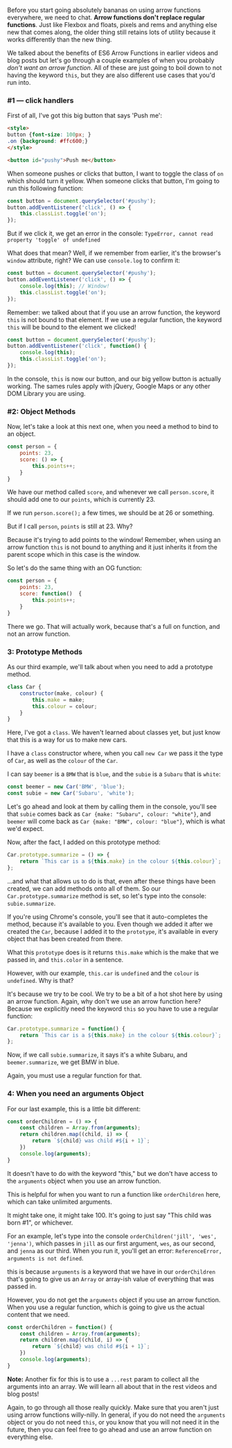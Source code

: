 Before you start going absolutely bananas on using arrow functions everywhere, we need to chat. **Arrow functions don't replace regular functions**. Just like Flexbox and floats, pixels and rems and anything else new that comes along, the older thing still retains lots of utility because it works differently than the new thing. 

We talked about the benefits of ES6 Arrow Functions in earlier videos and blog posts but let's go through a couple examples of when you probably _don't want an arrow function_. All of these are just going to boil down to not having the keyword `this`, but they are also different use cases that you'd run into. 

### #1 — click handlers

First of all, I've got this big button that says 'Push me':

```html
<style>
button {font-size: 100px; }
.on {background: #ffc600;}
</style>

<button id="pushy">Push me</button>
```

When someone pushes or clicks that button, I want to toggle the class of `on` which should turn it yellow. When someone clicks that button, I'm going to run this following function:

```js
const button = document.querySelector('#pushy');
button.addEventListener('click', () => {
    this.classList.toggle('on');
});
```

But if we click it, we get an error in the console: `TypeError, cannot read property 'toggle' of undefined`

What does that mean? Well, if we remember from earlier, it's the browser's `window` attribute, right? We can use `console.log` to confirm it:

```js
const button = document.querySelector('#pushy');
button.addEventListener('click', () => {
    console.log(this); // Window!
    this.classList.toggle('on');
});
```

Remember: we talked about that if you use an arrow function, the keyword `this` is not bound to that element. If we use a regular function, the keyword `this` will be bound to the element we clicked!

```js
const button = document.querySelector('#pushy');
button.addEventListener('click', function() {
    console.log(this);
    this.classList.toggle('on');
});
```

In the console, `this` is now our button, and our big yellow button is actually working. The sames rules apply with jQuery, Google Maps or any other DOM Library you are using.

### #2: Object Methods

Now, let's take a look at this next one, when you need a method to bind to an object. 

```js
const person = {
    points: 23,
    score: () => {
        this.points++;
    }
}
```

We have our method called `score`, and whenever we call `person.score`, it should add one to our `points`, which is currently 23.

If we run `person.score();` a few times, we should be at 26 or something. 

But if I call `person`, `points` is still at 23. Why?

Because it's trying to add points to the window! Remember, when using an arrow function `this` is not bound to anything and it just inherits it from the parent scope which in this case is the window.

So let's do the same thing with an OG function:

```js
const person = {
    points: 23,
    score: function()  {
        this.points++;
    }
}
```

There we go. That will actually work, because that's a full on function, and not an arrow function.

### 3: Prototype Methods

As our third example, we'll talk about when you need to add a prototype method. 

```js
class Car {
    constructor(make, colour) {
        this.make = make;
        this.colour = colour;
    }
}
```

Here, I've got a `class`. We haven't learned about classes yet, but just know that this is a way for us to make new cars.

I have a `class` constructor where, when you call `new Car` we pass it the type of `Car`, as well as the `colour` of the `Car`. 

I can say `beemer` is a `BMW` that is `blue`, and the `subie` is a `Subaru` that is `white`:

```js
const beemer = new Car('BMW', 'blue');
const subie = new Car('Subaru', 'white');
```

Let's go ahead and look at them by calling them in the console, you'll see that `subie` comes back as `Car {make: "Subaru", colour: "white"}`, and `beemer` will come back as `Car {make: "BMW", colour: "blue"}`, which is what we'd expect.



Now, after the fact, I added on this prototype method:

```js
Car.prototype.summarize = () => {
    return `This car is a ${this.make} in the colour ${this.colour}`;  
};
```

...and what that allows us to do is that, even after these things have been created, we can add methods onto all of them. So our `Car.prototype.summarize` method is set, so let's type into the console: `subie.summarize`.

If you're using Chrome's console, you'll see that it auto-completes the method, because it's available to you. Even though we added it after we created the `Car`, because I added it to the `prototype`, it's available in every object that has been created from there.

What this `prototype` does is it returns `this.make` which is the make that we passed in, and `this.color` in a sentence.

However, with our example, `this.car` is `undefined` and the `colour` is `undefined`. Why is that? 

It's because we try to be cool. We try to be a bit of a hot shot here by using an arrow function. Again, why don't we use an arrow function here? Because we explicitly need the keyword `this` so you have to use a regular function:

```js
Car.prototype.summarize = function() {
    return `This car is a ${this.make} in the colour ${this.colour}`;  
};
```

Now, if we call `subie.summarize`, it says it's a white Subaru, and `beemer.summarize`, we get BMW in blue. 

Again, you must use a regular function for that. 

### 4: When you need an arguments Object

For our last example, this is a little bit different:

```js
const orderChildren = () => {
    const children = Array.from(arguments);
    return children.map((child, i) => {
        return `${child} was child #${i + 1}`;
    })
    console.log(arguments);
}
```

It doesn't have to do with the keyword "this," but we don't have access to the `arguments` object when you use an arrow function.

This is helpful for when you want to run a function like `orderChildren` here, which can take unlimited arguments.

It might take one, it might take 100. It's going to just say "This child was born #1", or whichever.

For an example, let's type into the console `orderChildren('jill', 'wes', 'jenna')`, which passes in `jill` as our first argument, `wes`, as our second, and `jenna` as our third. When you run it, you'll get an error: `ReferenceError, arguments is not defined`. 

this is because `arguments` is a keyword that we have in our `orderChildren` that's going to give us an `Array` or array-ish value of everything that was passed in. 

However, you do not get the `arguments` object if you use an arrow function. When you use a regular function, which is going to give us the actual content that we need.

```js
const orderChildren = function() {
    const children = Array.from(arguments);
    return children.map((child, i) => {
        return `${child} was child #${i + 1}`;
    })
    console.log(arguments);
}
```

**Note:** Another fix for this is to use a `...rest` param to collect all the arguments into an array. We will learn all about that in the rest videos and blog posts!

Again, to go through all those really quickly. Make sure that you aren't just using arrow functions willy-nilly. In general, if you do not need the `arguments` object or you do not need `this`, or you know that you will not need it in the future, then you can feel free to go ahead and use an arrow function on everything else.
